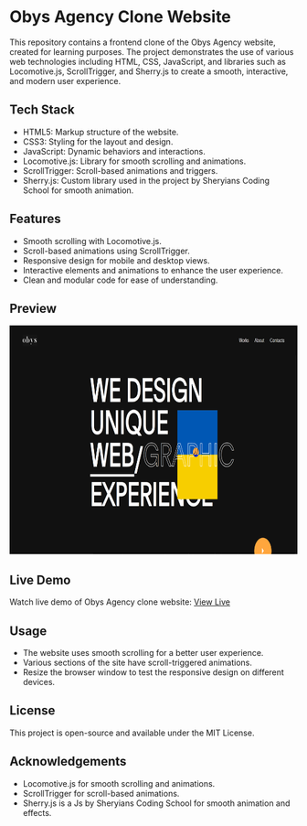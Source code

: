 # Obys Agency Clone Website
This repository contains a frontend clone of the Obys Agency website, created for learning purposes. The project demonstrates the use of various web technologies including HTML, CSS, JavaScript, and libraries such as Locomotive.js, ScrollTrigger, and Sherry.js to create a smooth, interactive, and modern user experience.

## Tech Stack
- HTML5: Markup structure of the website.
- CSS3: Styling for the layout and design.
- JavaScript: Dynamic behaviors and interactions.
- Locomotive.js: Library for smooth scrolling and animations.
- ScrollTrigger: Scroll-based animations and triggers.
- Sherry.js: Custom library used in the project by Sheryians Coding School for smooth animation.

## Features
- Smooth scrolling with Locomotive.js.
- Scroll-based animations using ScrollTrigger.
- Responsive design for mobile and desktop views.
- Interactive elements and animations to enhance the user experience.
- Clean and modular code for ease of understanding.

## Preview
<img src="https://github.com/Deepakchamola/Obys_Agency/blob/ac34faf3aaab032174cb30b8f9f4d917da9790ac/Obys_Agency_ss.png" width="850" height="400" />

## Live Demo
Watch live demo of Obys Agency clone website: [View Live](https://deepakchamola.github.io/Obys_Agency/)

## Usage
- The website uses smooth scrolling for a better user experience.
- Various sections of the site have scroll-triggered animations.
- Resize the browser window to test the responsive design on different devices.

## License
This project is open-source and available under the MIT License.

## Acknowledgements
- Locomotive.js for smooth scrolling and animations.
- ScrollTrigger for scroll-based animations.
- Sherry.js is a Js by Sheryians Coding School for smooth animation and effects.
